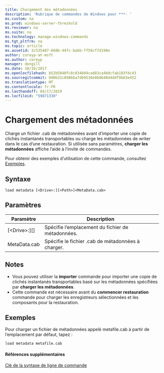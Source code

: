 ```yaml
---
title: Chargement des métadonnées
description: 'Rubrique de commandes de Windows pour ***- '
ms.custom: na
ms.prod: windows-server-threshold
ms.reviewer: na
ms.suite: na
ms.technology: manage-windows-commands
ms.tgt_pltfrm: na
ms.topic: article
ms.assetid: 2c535487-668b-44fc-babb-ff59cf7d190e
author: coreyp-at-msft
ms.author: coreyp
manager: dongill
ms.date: 10/16/2017
ms.openlocfilehash: b52b5040fc8c834b04cad83ca4b0cfab103fdc43
ms.sourcegitcommit: 0d0b32c8986ba7db9536e0b8648d4ddf9b03e452
ms.translationtype: MT
ms.contentlocale: fr-FR
ms.lasthandoff: 04/17/2019
ms.locfileid: "59871330"
---
```

# <a name="load-metadata"></a>Chargement des métadonnées



Charge un fichier .cab de métadonnées avant d’importer une copie de clichés instantanés transportables ou charge les métadonnées de writer dans le cas d’une restauration. Si utilisée sans paramètres, **charger les métadonnées** affiche l’aide à l’invite de commandes.

Pour obtenir des exemples d’utilisation de cette commande, consultez [Exemples](#BKMK_examples).

## <a name="syntax"></a>Syntaxe

```
load metadata [<Drive>:][<Path>]<MetaData.cab>
```

## <a name="parameters"></a>Paramètres

|Paramètre|Description|
|---------|-----------|
|[\<Drive>:][<Path>]|Spécifie l’emplacement du fichier de métadonnées.|
|MetaData.cab|Spécifie le fichier .cab de métadonnées à charger.|

## <a name="remarks"></a>Notes

-   Vous pouvez utiliser la **importer** commande pour importer une copie de clichés instantanés transportables basé sur les métadonnées spécifiées par **charger les métadonnées**.
-   Cette commande est nécessaire avant du **commencer restauration** commande pour charger les enregistreurs sélectionnées et les composants pour la restauration.

## <a name="BKMK_examples"></a>Exemples

Pour charger un fichier de métadonnées appelé metafile.cab à partir de l’emplacement par défaut, tapez :
```
load metadata metafile.cab
```

#### <a name="additional-references"></a>Références supplémentaires

[Clé de la syntaxe de ligne de commande](command-line-syntax-key.md)